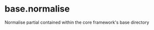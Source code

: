 base.normalise
==============

Normalise partial contained within the core framework's base directory
